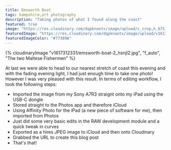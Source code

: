 ```yaml
---
title: Emsworth Boat
tags: hampshire,art photography
description: "Taking photos of what I found along the coast"
featured: true
image: "https://res.cloudinary.com/dqpknoetx/image/upload/c_crop,h_675,w_1200/v1617312331/emsworth-boat-2_hsnjl2.jpg"
featuredImage: "https://res.cloudinary.com/dqpknoetx/image/upload/v1617312331/emsworth-boat-2_hsnjl2.jpg"
featuredImageColor: "#77309A"
---
```


{% 
  cloudinaryImage
    "v1617312331/emsworth-boat-2_hsnjl2.jpg",
    "f_auto",
    "The two Maltese Fishermen"
%}

At last we were able to head to our nearest stretch of coast this evening and with the fading evening light, I had just enough time to take one photo! However I was very pleased with this result. In terms of editing workflow, I took the following steps:

- Imported the image from my Sony A7R3 straignt onto my iPad using the USB-C dongle
- Stored straight to the Photos app and therefore iCloud
- Using Affinity Photo for the iPad (a new piece of software for me), then imported from Photos
- Just did some very basic edits in the RAW development module and a quick tweak in curves
- Exported as a hires JPEG image to iCloud and then onto Cloudinary
- Grabbed the URL to create this blog post
- That's that!
